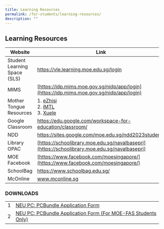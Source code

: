 ```yaml
---
title: Learning Resources
permalink: /for-students/learning-resources/
description: ""
---
```

## Learning Resources

| Website | Link |
|-----------------------------|---------------------------------------|
| Student Learning Space (SLS) | https://vle.learning.moe.edu.sg/login |
|  MIMS             |    [https://idp.mims.moe.gov.sg/nidp/app/login](https://idp.mims.moe.gov.sg/nidp/app/login)          |
|  Mother Tongue Resources    | 1. [eZhisi](https://www.ezhishi.net/Contents/) <br>2. [iMTL](https://imtl.moe.edu.sg/cos/o.x?c=/ca7_imtl/user&amp;func=login) <br> 3. [Xuele](https://www.mtl.moe.edu.sg/xuele/MOE_web/main.html)     |
| Google Classroom     |  https://edu.google.com/workspace-for-education/classroom/ 
| NDD                            |   https://sites.google.com/moe.edu.sg/ndd2023students      |
| Library OPAC              |  [https://schoolibrary.moe.edu.sg/navalbasepri](https://schoolibrary.moe.edu.sg/navalbasepri)                                                                                    | 
|  MOE Facebook                       | [https://www.facebook.com/moesingapore/](https://www.facebook.com/moesingapore/)            |
|  SchoolBag                  |  https://www.schoolbag.edu.sg/        |
|  McOnline                    |  www.mconline.sg                               |

### DOWNLOADS

|   |                                                                 |
|---|-----------------------------------------------------------------|
| 1 | [NEU PC:  PCBundle Application Form](/files/PCBundle%20Application%20Form%20v12_2%2023%20Apr%202020%20%20final.pdf)                              |
| 2 | [NEU PC:  PCBundle Application Form (For MOE-FAS Students Only)](files/Application%20Form%20for%20MOESPED%20FAS%20v5_2%2023%20April%202020%20%20final.pdf)  |